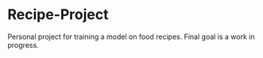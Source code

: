# Recipe-Project

Personal project for training a model on food recipes. Final goal is a work in progress.
